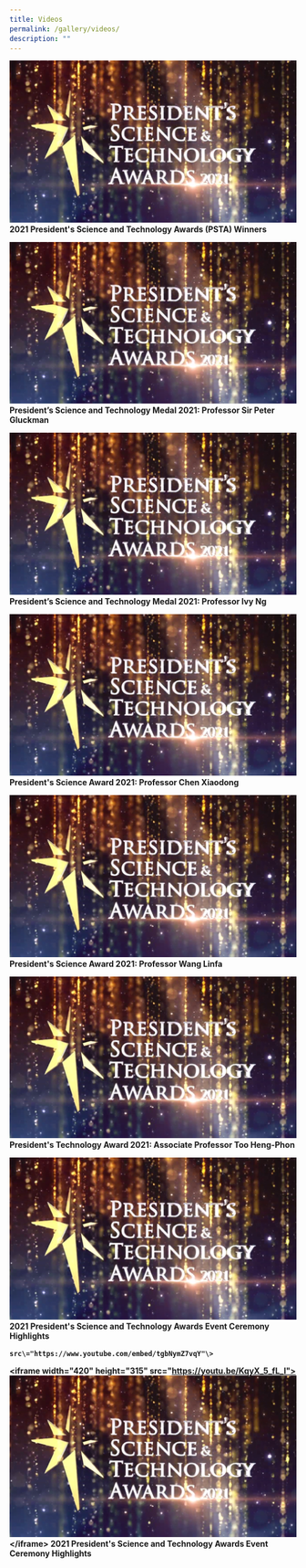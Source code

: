 ```yaml
---
title: Videos
permalink: /gallery/videos/
description: ""
---
```

<a href="https://youtu.be/-0859hfYcvA" target="_blank"><img src = "/images/Video%20Thumbnails/thumbnail-v1.png"></a>
<b>2021 President's Science and Technology Awards (PSTA) Winners
	
<a href="https://youtu.be/DJlFvGe_AcE" target="_blank"><img src = "/images/Video%20Thumbnails/thumbnail-v1.png"></a>
<b>President’s Science and Technology Medal 2021: Professor Sir Peter Gluckman
	
<a href="https://youtu.be/7XdeglS7_eU" target="_blank"><img src = "/images/Video%20Thumbnails/thumbnail-v1.png"></a>
<b>President’s Science and Technology Medal 2021: Professor Ivy Ng
			
<a href="https://youtu.be/V3neDn0oxZA" target="_blank"><img src = "/images/Video%20Thumbnails/thumbnail-v1.png"></a>
<b>President's Science Award 2021: Professor Chen Xiaodong
		
<a href="https://youtu.be/r4aTZTI9ug4" target="_blank"><img src = "/images/Video%20Thumbnails/thumbnail-v1.png"></a>
<b>President's Science Award 2021: Professor Wang Linfa
	
<a href="https://youtu.be/5EJTtA6YKog" target="_blank"><img src = "/images/Video%20Thumbnails/thumbnail-v1.png"></a>
<b>President's Technology Award 2021: Associate Professor Too Heng-Phon
	
<a href="https://youtu.be/KqyX_5_fL_I" target="_blank"><img src = "/images/Video%20Thumbnails/thumbnail-v1.png"></a>
<b>2021 President's Science and Technology Awards Event Ceremony Highlights
	
	
	src\="https://www.youtube.com/embed/tgbNymZ7vqY"\>
	
<iframe width\="420" height\="315"
	src\="https://youtu.be/KqyX_5_fL_I"><img src = "/images/Video%20Thumbnails/thumbnail-v1.png"></a>
	</iframe\>
<b>2021 President's Science and Technology Awards Event Ceremony Highlights
